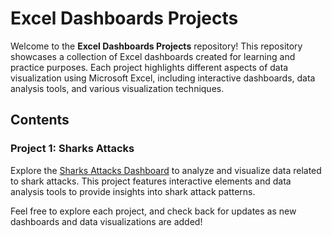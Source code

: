 # Excel Dashboards Projects

Welcome to the **Excel Dashboards Projects** repository! This repository showcases a collection of Excel dashboards created for learning and practice purposes. Each project highlights different aspects of data visualization using Microsoft Excel, including interactive dashboards, data analysis tools, and various visualization techniques.

## Contents

### Project 1: Sharks Attacks
Explore the [Sharks Attacks Dashboard](https://github.com/ola-zbieranska/excel-dashboards-projects/tree/main/project_1) to analyze and visualize data related to shark attacks. This project features interactive elements and data analysis tools to provide insights into shark attack patterns.

Feel free to explore each project, and check back for updates as new dashboards and data visualizations are added!
